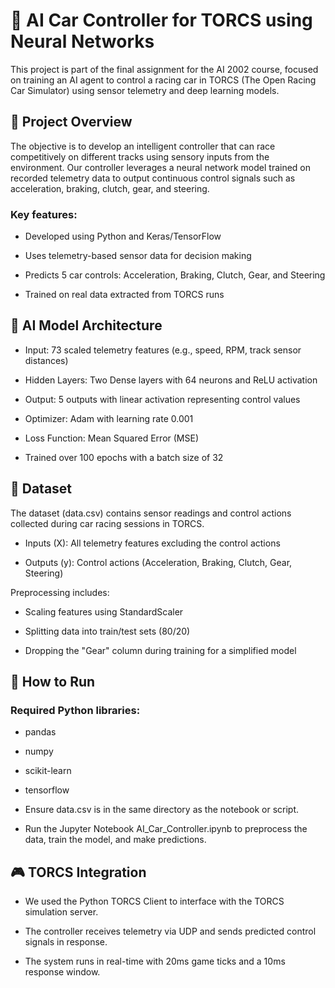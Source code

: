 # 🚗 AI Car Controller for TORCS using Neural Networks

This project is part of the final assignment for the AI 2002 course, focused on training an AI agent to control a racing car in TORCS (The Open Racing Car Simulator) using sensor telemetry and deep learning models.

## 📌 Project Overview

The objective is to develop an intelligent controller that can race competitively on different tracks using sensory inputs from the environment. Our controller leverages a neural network model trained on recorded telemetry data to output continuous control signals such as acceleration, braking, clutch, gear, and steering.

### Key features:

* Developed using Python and Keras/TensorFlow

* Uses telemetry-based sensor data for decision making

* Predicts 5 car controls: Acceleration, Braking, Clutch, Gear, and Steering

* Trained on real data extracted from TORCS runs

## 🧠 AI Model Architecture

* Input: 73 scaled telemetry features (e.g., speed, RPM, track sensor distances)

* Hidden Layers: Two Dense layers with 64 neurons and ReLU activation

* Output: 5 outputs with linear activation representing control values

* Optimizer: Adam with learning rate 0.001

* Loss Function: Mean Squared Error (MSE)

* Trained over 100 epochs with a batch size of 32

## 🧪 Dataset

The dataset (data.csv) contains sensor readings and control actions collected during car racing sessions in TORCS.

* Inputs (X): All telemetry features excluding the control actions

* Outputs (y): Control actions (Acceleration, Braking, Clutch, Gear, Steering)

Preprocessing includes:

* Scaling features using StandardScaler

* Splitting data into train/test sets (80/20)

* Dropping the "Gear" column during training for a simplified model

## 🏁 How to Run

### Required Python libraries:

* pandas

* numpy

* scikit-learn

* tensorflow

* Ensure data.csv is in the same directory as the notebook or script.

* Run the Jupyter Notebook AI_Car_Controller.ipynb to preprocess the data, train the model, and make predictions.

## 🎮 TORCS Integration

* We used the Python TORCS Client to interface with the TORCS simulation server.

* The controller receives telemetry via UDP and sends predicted control signals in response.

* The system runs in real-time with 20ms game ticks and a 10ms response window.

